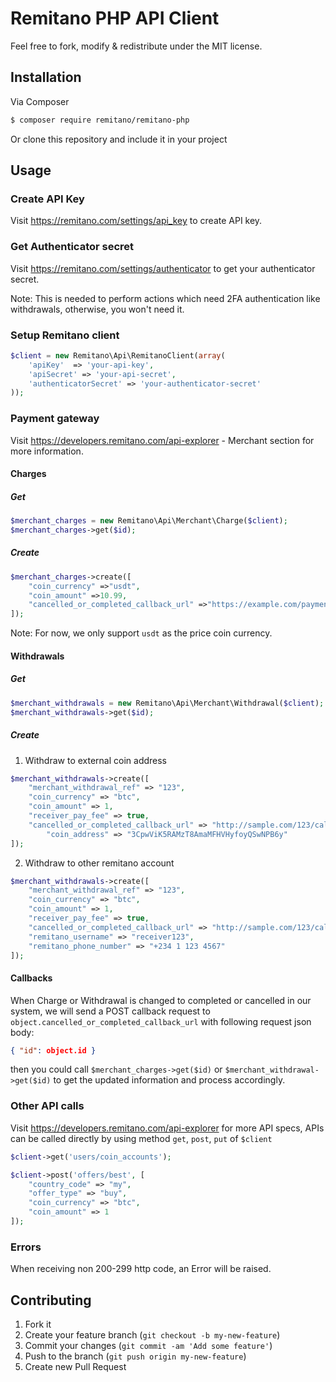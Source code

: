 # Remitano PHP API Client

Feel free to fork, modify & redistribute under the MIT license.

## Installation

Via Composer

``` bash
$ composer require remitano/remitano-php
```

Or clone this repository and include it in your project

## Usage
### Create API Key

Visit https://remitano.com/settings/api_key to create API key.

### Get Authenticator secret

Visit https://remitano.com/settings/authenticator to get your authenticator secret.

Note: This is needed to perform actions which need 2FA authentication like withdrawals, otherwise, you won't need it.

### Setup Remitano client

```php
$client = new Remitano\Api\RemitanoClient(array(
    'apiKey'  => 'your-api-key',
    'apiSecret' => 'your-api-secret',
    'authenticatorSecret' => 'your-authenticator-secret'
));
```
### Payment gateway
Visit https://developers.remitano.com/api-explorer - Merchant section for more information.
#### Charges
##### Get
```php
$merchant_charges = new Remitano\Api\Merchant\Charge($client);
$merchant_charges->get($id);
```
##### Create
```php
$merchant_charges->create([
    "coin_currency" =>"usdt",
    "coin_amount" =>10.99,
    "cancelled_or_completed_callback_url" =>"https://example.com/payments/callback?id=example"
]);
```
Note: For now, we only support `usdt` as the price coin currency.

#### Withdrawals
##### Get
```php
$merchant_withdrawals = new Remitano\Api\Merchant\Withdrawal($client);
$merchant_withdrawals->get($id);
```
##### Create
1. Withdraw to external coin address
```php
$merchant_withdrawals->create([
    "merchant_withdrawal_ref" => "123",
    "coin_currency" => "btc",
    "coin_amount" => 1,
    "receiver_pay_fee" => true,
    "cancelled_or_completed_callback_url" => "http://sample.com/123/callback",
        "coin_address" => "3CpwViK5RAMzT8AmaMFHVHyfoyQSwNPB6y"
]);
```

2. Withdraw to other remitano account
```php
$merchant_withdrawals->create([
    "merchant_withdrawal_ref" => "123",
    "coin_currency" => "btc",
    "coin_amount" => 1,
    "receiver_pay_fee" => true,
    "cancelled_or_completed_callback_url" => "http://sample.com/123/callback",
    "remitano_username" => "receiver123",
    "remitano_phone_number" => "+234 1 123 4567"
]);
```

#### Callbacks
When Charge or Withdrawal is changed to completed or cancelled in our system, we will send
a POST callback request to `object.cancelled_or_completed_callback_url` with following
request json body:
```json
{ "id": object.id }
```
then you could call `$merchant_charges->get($id)` or `$merchant_withdrawal->get($id)`
to get the updated information and process accordingly.

### Other API calls
Visit https://developers.remitano.com/api-explorer for more API specs, APIs can be called directly by using method `get`, `post`, `put` of `$client`

```php
$client->get('users/coin_accounts');

$client->post('offers/best', [
    "country_code" => "my",
    "offer_type" => "buy",
    "coin_currency" => "btc",
    "coin_amount" => 1
]);
```
### Errors
When receiving non 200-299 http code, an Error will be raised.

## Contributing

1. Fork it
2. Create your feature branch (`git checkout -b
   my-new-feature`)
3. Commit your changes (`git commit -am 'Add some feature'`)
4. Push to the branch (`git push origin my-new-feature`)
5. Create new Pull Request
